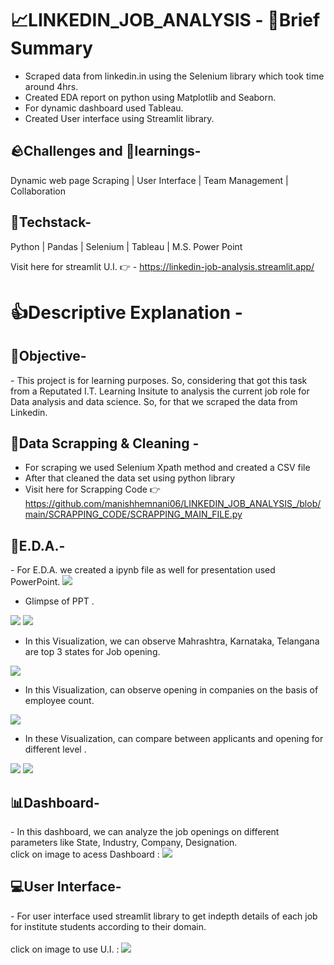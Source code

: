 <h1>
 📈LINKEDIN_JOB_ANALYSIS - 📑Brief Summary
</h1>

- Scraped data from linkedin.in using the Selenium library which took time around 4hrs.
- Created EDA report on python using Matplotlib and Seaborn.
- For dynamic dashboard used Tableau.
- Created User interface using Streamlit library.

<h2>
 🪨Challenges and 🧠learnings-
</h2>
Dynamic web page Scraping | User Interface | Team Management | Collaboration

<h2>
 🤖Techstack-
</h2>
Python | Pandas | Selenium | Tableau | M.S. Power Point

Visit here for streamlit U.I. 👉 - https://linkedin-job-analysis.streamlit.app/

<h1>
 👍Descriptive Explanation - 
</h1>

<h2> 
  🥅Objective-
</h2>
- This project is for learning purposes. So, considering that got this task from a Reputated I.T. Learning Insitute to analysis the current job role for Data analysis and data science. So, for that we scraped the data from Linkedin.


<h2> 
  🔡Data Scrapping & Cleaning -
</h2>

- For scraping we used Selenium Xpath method and created a CSV file 
- After that cleaned the data set using python library
- Visit here for Scrapping Code 👉 
https://github.com/manishhemnani06/LINKEDIN_JOB_ANALYSIS_/blob/main/SCRAPPING_CODE/SCRAPPING_MAIN_FILE.py


<h2> 
  📑E.D.A.-
</h2>
- For E.D.A. we created a ipynb file as well for presentation used PowerPoint.
<img src="https://github.com/manishhemnani06/LINKEDIN_JOB_ANALYSIS_/blob/main/9PMXfD7gsi.png">

-  Glimpse of PPT . 
<img src="https://github.com/manishhemnani06/LINKEDIN_JOB_ANALYSIS_/blob/main/2Ogo4ixv1f.png">


<img src="https://github.com/manishhemnani06/LINKEDIN_JOB_ANALYSIS_/blob/main/fsoN5Zs8BU.png">

- In this Visualization, we can observe Mahrashtra, Karnataka, Telangana are top 3 states for Job opening. 
<img src="https://github.com/manishhemnani06/LINKEDIN_JOB_ANALYSIS_/blob/main/ips60X7oNG.png">

- In this Visualization, can observe opening in companies on the basis of employee count. 
<img src="https://github.com/manishhemnani06/LINKEDIN_JOB_ANALYSIS_/blob/main/qwspBbilMc.png">

- In these Visualization, can compare between applicants and opening for different level . 
<img src="https://github.com/manishhemnani06/LINKEDIN_JOB_ANALYSIS_/blob/main/BEkuwbbN6d.png">
<img src="https://github.com/manishhemnani06/LINKEDIN_JOB_ANALYSIS_/blob/main/fTyCffHcgL.png">

<h2> 
  📊Dashboard-
</h2>
- In this dashboard, we can analyze the job openings on different parameters like State, Industry, Company, Designation.
<br>
click on image to acess Dashboard :
<a href="https://public.tableau.com/app/profile/manish.hemnani/viz/LINKEDIN_JOB_ANALYTICS/ANALYTICSDASHBOARD">
<img src="https://github.com/manishhemnani06/LINKEDIN_JOB_ANALYSIS_/blob/main/079OfHMugI.png">
</a>

<h2> 
  💻User Interface-
</h2>
- For user interface used streamlit library to get indepth details of each job for institute students according to their domain.
<br>
<br>
click on image to use U.I. :
<a href="https://linkedin-job-analysis.streamlit.app/">
<img src="https://github.com/manishhemnani06/LINKEDIN_JOB_ANALYSIS_/blob/main/J8YXvva95F.png">
</a>











